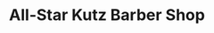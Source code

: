 ---
title: "All-Star Kutz Barber Shop"
url: /norristown/all-star-kutz-barber-shop/
shop: hairdresser
---